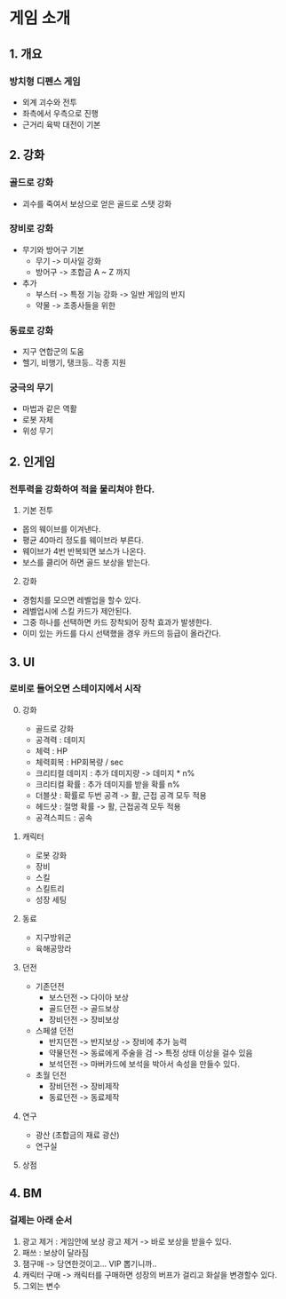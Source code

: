 # 게임 소개
## 1. 개요
### 방치형 디펜스 게임
 - 외계 괴수와 전투
 - 좌측에서 우측으로 진행  
 - 근거리 육박 대전이 기본

## 2. 강화
### 골드로 강화 
- 괴수를 죽여서 보상으로 얻은 골드로 스탯 강화 

### 장비로 강화
- 무기와 방어구 기본 
  - 무기 -> 미사일 강화
  - 방어구 -> 초합금 A ~ Z 까지
- 추가 
  - 부스터 -> 특정 기능 강화 -> 일반 게임의 반지
  - 약물 -> 조종사들을 위한    

### 동료로 강화
- 지구 연합군의 도움
- 헬기, 비행기, 탱크등.. 각종 지원

### 궁극의 무기
- 마법과 같은 역활
- 로봇 자체
- 위성 무기

## 2. 인게임
### 전투력을 강화하여 적을 물리쳐야 한다. 
1) 기본 전투
 - 몹의 웨이브를 이겨낸다. 
 - 평균 40마리 정도를 웨이브라 부른다. 
 - 웨이브가 4번 반복되면 보스가 나온다. 
 - 보스를 클리어 하면 골드 보상을 받는다.

2) 강화
 - 경험치를 모으면 레벨업을 할수 있다. 
 - 레벨업시에 스킬 카드가 제안된다.
 - 그중 하나를 선택하면 카드 장착되어 장착 효과가 발생한다.
 - 이미 있는 카드를 다시 선택했을 경우 카드의 등급이 올라간다.

## 3. UI
### 로비로 들어오면 스테이지에서 시작
0) 강화
    - 골드로 강화 
    - 공격력 : 데미지
    - 체력 : HP
    - 체력회복 : HP회복량 / sec
    - 크리티컬 데미지 : 추가 데미지량 -> 데미지 * n%
    - 크리티컬 확률 : 추가 데미지를 받을 확률 n%
    - 더블샷 : 확률로 두번 공격 -> 활, 근접 공격 모두 적용
    - 헤드샷 : 절명 확률 -> 활, 근접공격 모두 적용
    - 공격스피드 : 공속  
1) 캐릭터
    - 로봇 강화 
    - 장비
    - 스킬
    - 스킬트리
    - 성장 세팅  
2) 동료 
    - 지구방위군
    - 육해공망라
3) 던전
   - 기존던전
     - 보스던전 -> 다이아 보상
     - 골드던전 -> 골드보상
     - 장비던전 -> 장비보상
   - 스페셜 던전
     - 반지던전 -> 반지보상 -> 장비에 추가 능력
     - 약물던전 -> 동료에게 주술을 검 -> 특정 상태 이상을 걸수 있음
     - 보석던전 -> 마버카드에 보석을 박아서 속성을 만들수 있다. 
   - 초월 던전
     - 장비던전 -> 장비제작
     - 동료던전 -> 동료제작 

4) 연구
   - 광산 (초합금의 재료 광산)
   - 연구실
 
5) 상점

## 4. BM
### 걸제는 아래 순서
1) 광고 제거 : 게임안에 보상 광고 제거 -> 바로 보상을 받을수 있다. 
2) 패쓰 : 보상이 달라짐
3) 잼구매 -> 당연한것이고... VIP 뽑기니까..
4) 캐릭터 구매 -> 캐릭터를 구매하면 성장의 버프가 걸리고 화살을 변경할수 있다.
5) 그외는 변수
